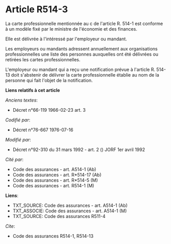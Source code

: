 # Article R514-3

La carte professionnelle mentionnée au c de l'article R. 514-1 est conforme à un modèle fixé par le ministre de l'économie et
des finances.

Elle est délivrée à l'intéressé par l'employeur ou mandant.

Les employeurs ou mandants adressent annuellement aux organisations professionnelles une liste des personnes auxquelles ont
été délivrées ou retirées les cartes professionnelles.

L'employeur ou mandant qui a reçu une notification prévue à l'article R. 514-13 doit s'abstenir de délivrer la carte
professionnelle établie au nom de la personne qui fait l'objet de la notification.

**Liens relatifs à cet article**

_Anciens textes_:

  - Décret n°66-119 1966-02-23 art. 3

_Codifié par_:

  - Décret n°76-667 1976-07-16

_Modifié par_:

  - Décret n°92-310 du 31 mars 1992 - art. 2 () JORF 1er avril 1992

_Cité par_:

  - Code des assurances - art. A514-1 (Ab)
  - Code des assurances - art. R*514-17 (Ab)
  - Code des assurances - art. R*514-5 (M)
  - Code des assurances - art. R514-1 (M)

**Liens**:

  - TXT_SOURCE: Code des assurances - art. A514-1 (Ab)
  - TXT_ASSOCIE: Code des assurances - art. A514-1 (M)
  - TXT_SOURCE: Code des assurances R511-4

_Cite_:

  - Code des assurances R514-1, R514-13
